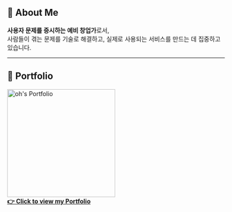 ## 👋 About Me
**사용자 문제를 중시하는 예비 창업가**로서,  
사람들이 겪는 문제를 기술로 해결하고, 실제로 사용되는 서비스를 만드는 데 집중하고 있습니다.

---

<h2>📁 Portfolio</h2>

<p>
  <a href="https://oh79-portfolio.vercel.app/" target="_blank">
    <img src="https://github.com/user-attachments/assets/fb8f051e-c59a-4ae1-87c7-b951196bed1b" alt="oh's Portfolio" width="250"/><br/>
    <strong>👉 Click to view my Portfolio</strong>
  </a>
</p>
